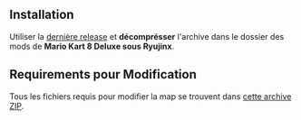 ## Installation
Utiliser la [dernière release](https://github.com/LoveGmod/MK8D_Course1/releases/latest) et **décomprésser** l'archive dans le dossier des mods de **Mario Kart 8 Deluxe sous Ryujinx**.

## Requirements pour Modification
Tous les fichiers requis pour modifier la map se trouvent dans [cette archive ZIP](https://www.mediafire.com/file/62cxrqsmymfpb29/MK8D_Requirements.zip/file).
